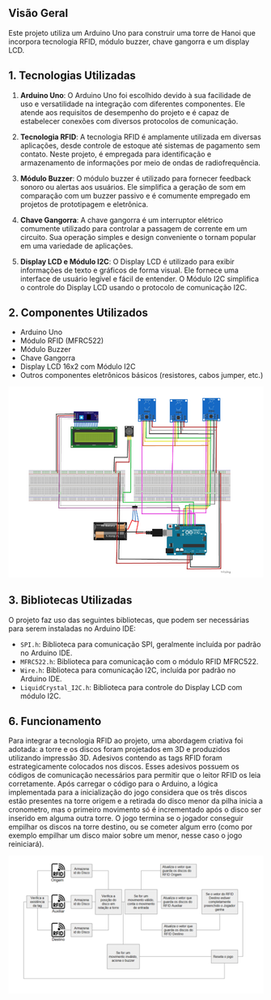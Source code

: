 Visão Geral
-----------

Este projeto utiliza um Arduino Uno para construir uma torre de Hanoi que incorpora tecnologia RFID, módulo buzzer, chave gangorra e um display LCD.

1\. Tecnologias Utilizadas
--------------------------

1.  **Arduino Uno**: O Arduino Uno foi escolhido devido à sua facilidade de uso e versatilidade na integração com diferentes componentes. Ele atende aos requisitos de desempenho do projeto e é capaz de estabelecer conexões com diversos protocolos de comunicação.
    
2.  **Tecnologia RFID**: A tecnologia RFID é amplamente utilizada em diversas aplicações, desde controle de estoque até sistemas de pagamento sem contato. Neste projeto, é empregada para identificação e armazenamento de informações por meio de ondas de radiofrequência.
    
3.  **Módulo Buzzer**: O módulo buzzer é utilizado para fornecer feedback sonoro ou alertas aos usuários. Ele simplifica a geração de som em comparação com um buzzer passivo e é comumente empregado em projetos de prototipagem e eletrônica.
    
4.  **Chave Gangorra**: A chave gangorra é um interruptor elétrico comumente utilizado para controlar a passagem de corrente em um circuito. Sua operação simples e design conveniente o tornam popular em uma variedade de aplicações.
    
5.  **Display LCD e Módulo I2C**: O Display LCD é utilizado para exibir informações de texto e gráficos de forma visual. Ele fornece uma interface de usuário legível e fácil de entender. O Módulo I2C simplifica o controle do Display LCD usando o protocolo de comunicação I2C.
    

2\. Componentes Utilizados
--------------------------

*   Arduino Uno
*   Módulo RFID (MFRC522)
*   Módulo Buzzer
*   Chave Gangorra
*   Display LCD 16x2 com Módulo I2C
*   Outros componentes eletrônicos básicos (resistores, cabos jumper, etc.)

![Diagrama do Circuito](document/diagrama_de_ligação.png)

3\. Bibliotecas Utilizadas
--------------------------

O projeto faz uso das seguintes bibliotecas, que podem ser necessárias para serem instaladas no Arduino IDE:

*   `SPI.h`: Biblioteca para comunicação SPI, geralmente incluída por padrão no Arduino IDE.
*   `MFRC522.h`: Biblioteca para comunicação com o módulo RFID MFRC522.
*   `Wire.h`: Biblioteca para comunicação I2C, incluída por padrão no Arduino IDE.
*   `LiquidCrystal_I2C.h`: Biblioteca para controle do Display LCD com módulo I2C.

6\. Funcionamento
-----------------

Para integrar a tecnologia RFID ao projeto, uma abordagem criativa foi adotada: a torre e os discos foram projetados em 3D e produzidos utilizando impressão 3D. Adesivos contendo as tags RFID foram estrategicamente colocados nos discos. Esses adesivos possuem os códigos de comunicação necessários para permitir que o leitor RFID os leia corretamente.
Após carregar o código para o Arduino, a lógica implementada para a inicialização do jogo considera que os três discos estão presentes na torre origem e a retirada do disco menor da pilha inicia a cronometro, mas o primeiro movimento só é incrementado após o disco ser inserido em alguma outra torre.
O jogo termina se o jogador conseguir empilhar os discos na torre destino, ou se cometer algum erro (como por exemplo empilhar um disco maior sobre um menor, nesse caso o jogo reiniciará).

![Diagrama de Funcionamento](document/diagrama_de_funcionamento.png)
